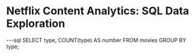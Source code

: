 # Netflix Content Analytics: SQL Data Exploration

---sql
SELECT type, COUNT(type) AS number
FROM movies
GROUP BY type;


